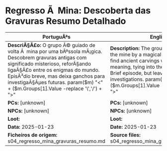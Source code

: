 ﻿# Regresso Ã  Mina: Descoberta das Gravuras  Resumo Detalhado

| PortuguÃªs | English |
|-----------|---------|
| **DescriÃ§Ã£o:** O grupo Ã© guiado de volta Ã  mina por uma bÃºssola mÃ¡gica. Descobrem gravuras antigas com significado misterioso, reforÃ§ando ligaÃ§Ã£o entre os enigmas do mundo. EpisÃ³dio breve, mas deixa ganchos para investigaÃ§Ãµes futuras. param($m) "<" + ($m.Groups[1].Value -replace '\\','/') + ">"  | **Description:** The group is guided back to the mine by a magical compass. They find ancient carvings with mysterious meaning, tying into the worlds mysteries. Brief episode, but leaves hooks for future investigations. param($m) "<" + ($m.Groups[1].Value -replace '\\','/') + ">"  |
| **PCs:** [unknown] | **PCs:** [unknown] |
| **NPCs:** [unknown] | **NPCs:** [unknown] |
| **Loot:**  | **Loot:**  |
| **Data:** 2025-01-23 | **Date:** 2025-01-23 |
| **Ficheiros de origem:** s04_regresso_mina_gravuras_resumo.md | **Source files:** s04_regresso_mina_gravuras_resumo.md |

























